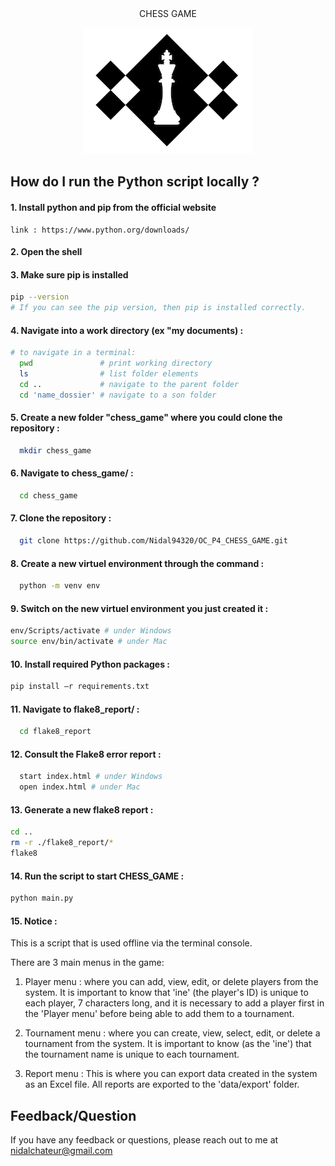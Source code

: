 <center>
CHESS GAME
</center> 

<p align="center">
  <img src="./chess_game.png" alt="chess_game">
</p>


## How do I run the Python script locally ?

#### 1. Install python and pip from the official website

    link : https://www.python.org/downloads/


#### 2. Open the shell

#### 3. Make sure pip is installed

```bash 
pip --version
# If you can see the pip version, then pip is installed correctly.
```


#### 4. Navigate into a work directory (ex "my documents) :

```bash 
# to navigate in a terminal:
  pwd               # print working directory
  ls                # list folder elements
  cd ..             # navigate to the parent folder
  cd 'name_dossier' # navigate to a son folder 
```

#### 5. Create a new folder "chess_game" where you could clone the repository :

```bash
  mkdir chess_game
```

#### 6. Navigate to chess_game/ :

```bash
  cd chess_game
```

#### 7. Clone the repository :

```bash
  git clone https://github.com/Nidal94320/OC_P4_CHESS_GAME.git
```

#### 8. Create a new virtuel environment through the command :

```bash
  python -m venv env
```

#### 9. Switch on the new virtuel environment you just created it :
```bash
env/Scripts/activate # under Windows
source env/bin/activate # under Mac
```
#### 10. Install required Python packages :

```bash
pip install –r requirements.txt
```
#### 11. Navigate to flake8_report/ :

```bash
  cd flake8_report
```
#### 12. Consult the Flake8 error report :

```bash
  start index.html # under Windows
  open index.html # under Mac
```
#### 13. Generate a new flake8 report :

```bash
cd ..
rm -r ./flake8_report/*
flake8
```

#### 14. Run the script to start CHESS_GAME :

```bash
python main.py

```
#### 15. Notice :

This is a script that is used offline via the terminal console.

There are 3 main menus in the game:

1. Player menu : where you can add, view, edit, or delete players from the system. It is important to know that 'ine' (the player's ID) is unique to each player, 7 characters long, and it is necessary to add a player first in the 'Player menu' before being able to add them to a tournament.

2. Tournament menu : where you can create, view, select, edit, or delete a tournament from the system. It is important to know (as the 'ine') that the tournament name is unique to each tournament.

3. Report menu : This is where you can export data created in the system as an Excel file. All reports are exported to the 'data/export' folder.


## Feedback/Question

If you have any feedback or questions, please reach out to me at nidalchateur@gmail.com
